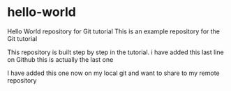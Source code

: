# hello-world
Hello World repository for Git tutorial
This is an example repository for the Git tutorial 

This repository is built step by step in the tutorial.
i have added this last line on Github 
this is actually the last one

I have added this one now on my local git and want to share to my remote repository
